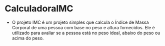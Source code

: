 # CalculadoraIMC

- O projeto IMC é um projeto simples que calcula o Índice de Massa Corporal de uma pessoa com base no peso e altura fornecidos. Ele é utilizado para avaliar se a pessoa está no peso ideal, abaixo do peso ou acima do peso.